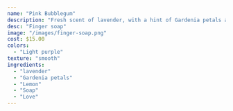 ```yaml
---
name: "Pink Bubblegum"
description: "Fresh scent of lavender, with a hint of Gardenia petals and lemon."
desc: "Finger soap"
image: "/images/finger-soap.png"
cost: $15.00
colors:
  - "Light purple"
texture: "smooth"
ingredients:
  - "lavender"
  - "Gardenia petals"
  - "Lemon"
  - "Soap"
  - "Love"
---
```

